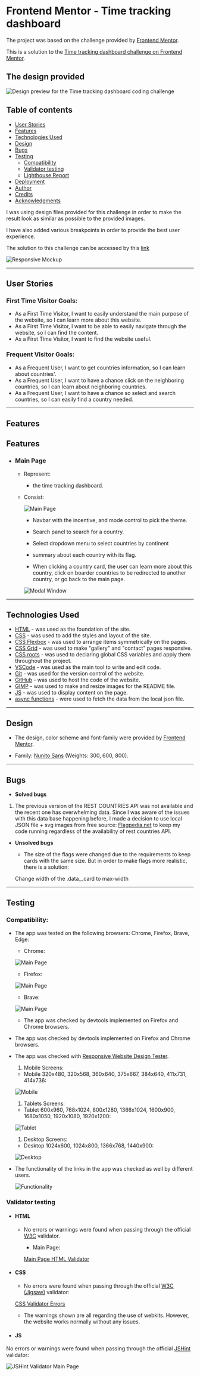 # Frontend Mentor - Time tracking dashboard


The project was based on the challenge provided by [Frontend Mentor](https://www.frontendmentor.io).


This is a solution to the [Time tracking dashboard challenge on Frontend Mentor](https://www.frontendmentor.io/challenges/rest-countries-api-with-color-theme-switcher-5cacc469fec04111f7b848ca). 

## The design provided

![Design preview for the Time tracking dashboard coding challenge](documentation/design/desktop-preview.jpg)
## Table of contents

- [User Stories](#user-stories)
- [Features](#features)
- [Technologies Used](#technologies-used)
- [Design](#design)
- [Bugs](#bugs)
- [Testing](#testing)
  - [Compatibility](#compatibility)
  - [Validator testing](#validator-testing)
  - [Lighthouse Report](#lighthouse-report)
- [Deployment](#deployment)
- [Author](#author)
- [Credits](#credits)
- [Acknowledgments](#acknowledgments)


I was using design files provided for this challenge in order to make the result look as similar as possible to the provided images.

I have also added various breakpoints in order to provide the best user experience.

The solution to this challenge can be accessed by this [link](https://iuliiakonovalova.github.io/frontend-mentor-rest-countries-api/)

![Responsive Mockup](documentation/responsive_mockup.png)


---
## User Stories

### First Time Visitor Goals:

* As a First Time Visitor, I want to easily understand the main purpose of the website, so I can learn more about this website.
* As a First Time Visitor, I want to be able to easily navigate through the website, so I can find the content.
* As a First Time Visitor, I want to find the website useful.

### Frequent Visitor Goals:
* As a Frequent User, I want to get countries information, so I can learn about countries'.
* As a Frequent User, I want to have a chance click on the neighboring countries, so I can learn about neighboring countries.
* As a Frequent User, I want to have a chance so select and search countries, so I can easily find a country needed.

---

## Features

## Features

+ ### Main Page

    - Represent: 

        * the time tracking dashboard.

    - Consist:

        ![Main Page](documentation/app_features/main_page.png)

        * Navbar with the incentive, and mode control to pick the theme.
        
        * Search panel to search for a country.

        * Select dropdown menu to select countries by continent

        * summary about each country with its flag.

        * When clicking a country card, the user can learn more about this country, click on boarder countries to be redirected to another country, or go back to the main page.
        
        ![Modal Window](documentation/app_features/modal.png)

---

## Technologies Used

- [HTML](https://developer.mozilla.org/en-US/docs/Web/HTML) - was used as the foundation of the site.
- [CSS](https://developer.mozilla.org/en-US/docs/Web/css) - was used to add the styles and layout of the site.
- [CSS Flexbox](https://developer.mozilla.org/en-US/docs/Learn/CSS/CSS_layout/Flexbox) - was used to arrange items symmetrically on the pages.
- [CSS Grid](https://developer.mozilla.org/en-US/docs/Web/CSS/grid) - was used to make "gallery" and "contact" pages responsive.
- [CSS roots](https://developer.mozilla.org/en-US/docs/Web/CSS/:root) - was used to declaring global CSS variables and apply them throughout the project. 
- [VSCode](https://code.visualstudio.com/) - was used as the main tool to write and edit code.
- [Git](https://git-scm.com/) - was used for the version control of the website.
- [GitHub](https://github.com/) - was used to host the code of the website.
- [GIMP](https://www.gimp.org/) - was used to make and resize images for the README file.
- [JS](https://www.javascript.com/) - was used to display content on the page.
- [async functions](https://developer.mozilla.org/en-US/docs/Web/JavaScript/Reference/Statements/async_function) - were used to fetch the data from the local json file.


---
## Design

- The design, color scheme and font-family were provided by [Frontend Mentor](https://www.frontendmentor.io).

- Family: [Nunito Sans](https://fonts.google.com/specimen/Nunito+Sans) (Weights: 300, 600, 800).

---

## Bugs
+ **Solved bugs**

1. The previous version of the REST COUNTRIES API was not available and the recent one has overwhelming data. Since I was aware of the issues with this data base happening before, I made a decision to use local JSON file + svg images from free source: [Flagpedia.net](https://flagpedia.net/) to keep my code running regardless of the availability of rest countries API.

+ **Unsolved bugs**

    - The size of the flags were changed due to the requirements to keep cards with the same size. But in order to make flags more realistic, there is a solution:

    Change width of the .data__card to max-width

---

## Testing
### Compatibility:

+ The app was tested on the following browsers: Chrome, Firefox, Brave, Edge:

  - Chrome:

  ![Main Page](documentation/compatibility/browser_chrome.png)
  
  - Firefox:

  ![Main Page](documentation/compatibility/browser_firefox.png)

  - Brave:

  ![Main Page](documentation/compatibility/browser_brave.png)

  + The app was checked by devtools implemented on Firefox and Chrome browsers.


+ The app was checked by devtools implemented on Firefox and Chrome browsers.

+ The app was checked with [Responsive Website Design Tester](https://responsivedesignchecker.com/).

  1. Mobile Screens:

    - Mobile 320x480, 320x568, 360x640, 375x667, 384x640, 411x731, 414x736:

     ![Mobile](documentation/responsiveness/responsiveness_mobile_devices.gif)

      
  1. Tablets Screens:

    - Tablet 600x960, 768x1024, 800x1280, 1366x1024, 1600x900, 1680x1050, 1920x1080, 1920x1200:
        
    ![Tablet](documentation/responsiveness/responsiveness_tablet_devices.gif)
      
  1. Desktop Screens:

    - Desktop 1024x600, 1024x800, 1366x768, 1440x900:
        
    ![Desktop](documentation/responsiveness/responsiveness_desktop_devices.gif)

+ The functionality of the links in the app was checked as well by different users.

    ![Functionality](documentation/observe_functionality.gif)










### Validator testing
+ #### HTML
  
  - No errors or warnings were found when passing through the official [W3C](https://validator.w3.org/) validator.
  
    - Main Page:
  
    [Main Page HTML Validator](https://validator.w3.org/nu/?doc=https%3A%2F%2Fiuliiakonovalova.github.io%2Ffrontend-mentor-rest-countries-api%2F)
+ #### CSS
  
  - No errors were found when passing through the official [W3C (Jigsaw)](https://jigsaw.w3.org/css-validator/#validate_by_uri) validator: 

  [CSS Validator Errors](https://jigsaw.w3.org/css-validator/validator?uri=https%3A%2F%2Fiuliiakonovalova.github.io%2Ffrontend-mentor-rest-countries-api%2F&profile=css3svg&usermedium=all&warning=1&vextwarning=&lang=en)

  - The warnings shown are all regarding the use of webkits. However, the website works normally without any issues.


+ #### JS

No errors or warnings were found when passing through the official [JSHint](https://jshint.com/) validator:

  ![JSHint Validator Main Page](documentation/js_hint.png)

